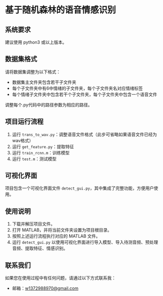 # 基于随机森林的语音情感识别

## 系统要求
建议使用 python3 或以上版本。

## 数据集格式
请将数据集调整为以下格式：
- 数据集主文件夹包含若干子文件夹
- 每个子文件夹中有6中情绪的子文件夹，每个子文件夹名对应情绪标签
- 每个情绪子文件夹中包含若干个子文件夹，每个子文件夹中包含一个语音文件

调整每个.py代码中的路径参数为相应的路径。

## 项目运行流程
1. 运行 `trans_to_wav.py`：调整语音文件格式（此步可省略如果语音文件已经为wav格式）
2. 运行 `get_feature.py`：提取特征
3. 运行 `train_rcnn.m`：训练模型
4. 运行 `test.m`：测试模型

## 可视化界面
项目包含一个可视化界面文件 `detect_gui.py`，其中集成了完整功能，方便用户使用。

## 使用说明
1. 下载并解压项目文件。
2. 打开 MATLAB，并将当前文件夹设置为项目根目录。
3. 按照上述运行流程执行对应的 MATLAB 文件。
4. 运行 `detect_gui.py` 以使用可视化界面进行导入模型、导入待测音频、预处理音频、提取特征、情感识别。

## 联系我们
如果您在使用过程中有任何问题，请通过以下方式联系我：
- 邮箱：w1372988970@gmail.com
